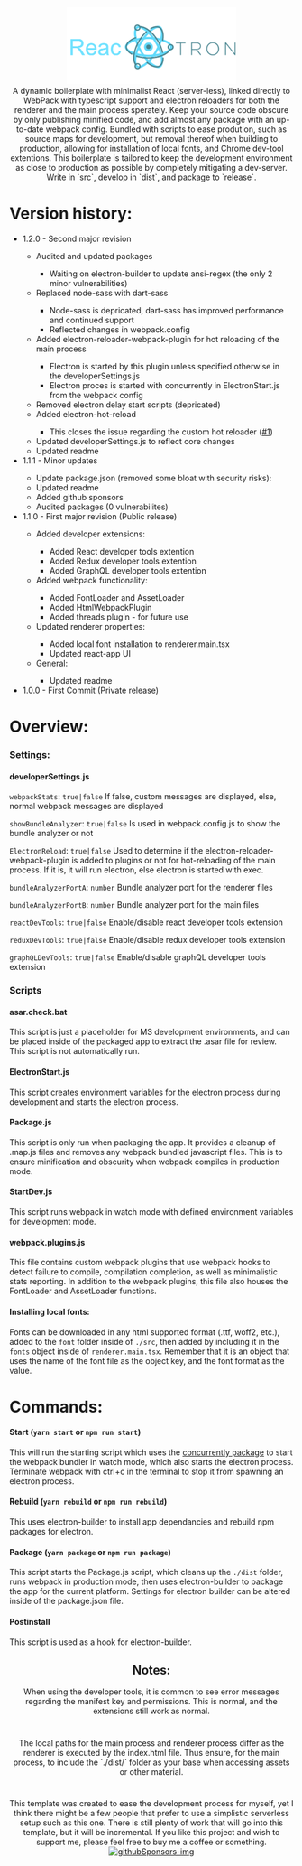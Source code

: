 <div align="CENTER"> 
    <img src="https://github.com/MPMcIntyre/personal-readme/raw/master/ReacTron.png?raw=true" width="300"/>
    <br/>
    A dynamic boilerplate with minimalist React (server-less), linked directly to WebPack with typescript support and electron reloaders for both the renderer and the main process sperately. Keep your source code obscure by only publishing minified code, and add almost any package with an up-to-date webpack config. Bundled with scripts to ease prodution, such as source maps for development, but removal thereof when building to production, allowing for installation of local fonts, and Chrome dev-tool extentions. This boilerplate is tailored to keep the development environment as close to production as possible by completely mitigating a dev-server. Write in `src`, develop in `dist`, and package to `release`.
</div>
<h1>Version history:</h1>
<ul>
<li>1.2.0 - Second major revision</li>
  <ul>
    <li>Audited and updated packages</li>
      <ul>
        <li>Waiting on electron-builder to update ansi-regex (the only 2 minor vulnerabilities)</li>
      </ul>
    <li>Replaced node-sass with dart-sass</li>
      <ul>
        <li>Node-sass is depricated, dart-sass has improved performance and continued support</li>
        <li>Reflected changes in webpack.config</li>
      </ul>
    <li>Added electron-reloader-webpack-plugin for hot reloading of the main process</li>
      <ul>
        <li>Electron is started by this plugin unless specified otherwise in the developerSettings.js</li>
        <li>Electron proces is started with concurrently in ElectronStart.js from the webpack config</li>
      </ul>
    <li>Removed electron delay start scripts (depricated)</li>
    <li>Added electron-hot-reload</li>
      <ul>
        <li>This closes the issue regarding the custom hot reloader (<a href="https://github.com/MPMcIntyre/ReacTron/issues/1">#1</a>)</li>
      </ul>
    <li>Updated developerSettings.js to reflect core changes</li>
    <li>Updated readme</li>
  </ul>
<li>1.1.1 - Minor updates</li>
  <ul>
    <li>Update package.json (removed some bloat with security risks):</li>
    <li>Updated readme</li>
    <li>Added github sponsors</li>
    <li>Audited packages (0 vulnerabilites)</li>
  </ul>
<li>1.1.0 - First major revision (Public release)</li>
  <ul>
    <li>Added developer extensions:</li>
      <ul>
        <li>Added React developer tools extention</li>
        <li>Added Redux developer tools extention</li>
        <li>Added GraphQL developer tools extention</li>
      </ul>
    <li>Added webpack functionality:</li>
      <ul>
        <li>Added FontLoader and AssetLoader</li>
        <li>Added HtmlWebpackPlugin</li>
        <li>Added threads plugin - for future use</li>
      </ul>
    <li>Updated renderer properties:</li>
      <ul>
        <li>Added local font installation to renderer.main.tsx</li>
        <li>Updated react-app UI</li>
      </ul>
    <li>General:</li>
      <ul>
        <li>Updated readme</li>
      </ul>
  </ul>
<li>1.0.0 - First Commit (Private release)</li>
</ul>

# Overview:

<h3>Settings:</h3>
<h4>developerSettings.js</h4>

`webpackStats`: `true|false` If false, custom messages are displayed, else, normal webpack messages are displayed

`showBundleAnalyzer`: `true|false` Is used in webpack.config.js to show the bundle analyzer or not

`ElectronReload`: `true|false` Used to determine if the electron-reloader-webpack-plugin is added to plugins or not for hot-reloading of the main process. If it is, it will run electron, else electron is started with exec.

`bundleAnalyzerPortA`: `number` Bundle analyzer port for the renderer files

`bundleAnalyzerPortB`: `number` Bundle analyzer port for the main files

`reactDevTools`: `true|false` Enable/disable react developer tools extension

`reduxDevTools`: `true|false` Enable/disable redux developer tools extension

`graphQLDevTools`: `true|false` Enable/disable graphQL developer tools extension

### Scripts

#### asar.check.bat

This script is just a placeholder for MS development environments, and can be placed inside of the packaged app to extract the .asar file for review. This script is not automatically run.

#### ElectronStart.js

This script creates environment variables for the electron process during development and starts the electron process.

#### Package.js

This script is only run when packaging the app. It provides a cleanup of .map.js files and removes any webpack bundled javascript files. This is to ensure minification and obscurity when webpack compiles in production mode.

#### StartDev.js

This script runs webpack in watch mode with defined environment variables for development mode.

#### webpack.plugins.js

This file contains custom webpack plugins that use webpack hooks to detect failure to compile, compilation completion, as well as minimalistic stats reporting. In addition to the webpack plugins, this file also houses the FontLoader and AssetLoader functions.

#### Installing local fonts:

Fonts can be downloaded in any html supported format (.ttf, woff2, etc.), added to the `font`
folder inside of `./src`, then added by including it in the `fonts` object inside of `renderer.main.tsx`. Remember that it is an object that uses the name of the font file as the object key, and the font format as the value.

# Commands:

#### Start (`yarn start` or `npm run start`)

This will run the starting script which uses the <a href="https://www.npmjs.com/package/concurrently">concurrently package</a> to start the webpack bundler in watch mode, which also starts the electron process. Terminate webpack with ctrl+c in the terminal to stop it from spawning an electron process.

#### Rebuild (`yarn rebuild` or `npm run rebuild`)

This uses electron-builder to install app dependancies and rebuild npm packages for electron.

#### Package (`yarn package` or `npm run package`)

This script starts the Package.js script, which cleans up the `./dist` folder, runs webpack in production mode, then uses electron-builder to package the app for the current platform. Settings for electron builder can be altered inside of the package.json file.

#### Postinstall

This script is used as a hook for electron-builder.

<div align="CENTER"> 
<h2>Notes:</h2>
When using the developer tools, it is common to see error messages regarding the manifest key and permissions. This is normal, and the extensions still work as normal.
<h1></h1>
The local paths for the main process and renderer process differ as the renderer is executed by the index.html file. Thus ensure, for the main process, to include the `./dist/` folder as your base when accessing assets or other material.
<h1></h1>
This template was created to ease the development process for myself, yet I think there might be a few people that prefer to use a simplistic serverless setup such as this one. There is still plenty of work that will go into this template, but it will be incremental. If you like this project and wish to support me, please feel free to buy me a coffee or something.

<br/>
<a href="https://github.com/sponsors/MPMcIntyre" target="_blank" rel="noreferrer"> 
  <img src="https://img.shields.io/static/v1?label=Sponsor&message=%E2%9D%A4&logo=GitHub&link=<url>" alt="githubSponsors-img"/>
</a>

</div>
